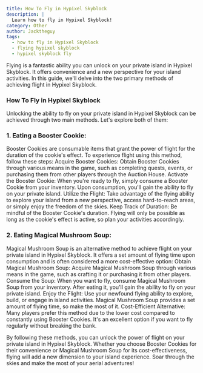 ```yaml {metadata}
title: How To Fly in Hypixel Skyblock
description: |
  Learn how to fly in Hypixel Skyblock!
category: Other
author: Jacktheguy
tags:
  - how to fly in Hypixel Skyblock
  - flying hypixel skyblock
  - hypixel skyblock fly
```

Flying is a fantastic ability you can unlock on your private island in Hypixel Skyblock. It offers convenience and a new perspective for your island activities. In this guide, we'll delve into the two primary methods of achieving flight in Hypixel Skyblock.

### How To Fly in Hypixel Skyblock

Unlocking the ability to fly on your private island in Hypixel Skyblock can be achieved through two main methods. Let's explore both of them:

### 1. Eating a Booster Cookie:

Booster Cookies are consumable items that grant the power of flight for the duration of the cookie's effect. To experience flight using this method, follow these steps:
Acquire Booster Cookies: Obtain Booster Cookies through various means in the game, such as completing quests, events, or purchasing them from other players through the Auction House.
Activate the Booster Cookie: When you're ready to fly, simply consume a Booster Cookie from your inventory. Upon consumption, you'll gain the ability to fly on your private island.
Utilize the Flight: Take advantage of the flying ability to explore your island from a new perspective, access hard-to-reach areas, or simply enjoy the freedom of the skies.
Keep Track of Duration: Be mindful of the Booster Cookie's duration. Flying will only be possible as long as the cookie's effect is active, so plan your activities accordingly.

### 2. Eating Magical Mushroom Soup:

Magical Mushroom Soup is an alternative method to achieve flight on your private island in Hypixel Skyblock. It offers a set amount of flying time upon consumption and is often considered a more cost-effective option:
Obtain Magical Mushroom Soup: Acquire Magical Mushroom Soup through various means in the game, such as crafting it or purchasing it from other players.
Consume the Soup: When you want to fly, consume Magical Mushroom Soup from your inventory. After eating it, you'll gain the ability to fly on your private island.
Enjoy the Flight: Use your newfound flying ability to explore, build, or engage in island activities. Magical Mushroom Soup provides a set amount of flying time, so make the most of it.
Cost-Efficient Alternative: Many players prefer this method due to the lower cost compared to constantly using Booster Cookies. It's an excellent option if you want to fly regularly without breaking the bank.

By following these methods, you can unlock the power of flight on your private island in Hypixel Skyblock. Whether you choose Booster Cookies for their convenience or Magical Mushroom Soup for its cost-effectiveness, flying will add a new dimension to your island experience. Soar through the skies and make the most of your aerial adventures!

